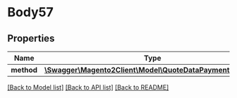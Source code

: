 # Body57

## Properties
Name | Type | Description | Notes
------------ | ------------- | ------------- | -------------
**method** | [**\Swagger\Magento2Client\Model\QuoteDataPaymentInterface**](QuoteDataPaymentInterface.md) |  | 

[[Back to Model list]](../README.md#documentation-for-models) [[Back to API list]](../README.md#documentation-for-api-endpoints) [[Back to README]](../README.md)


